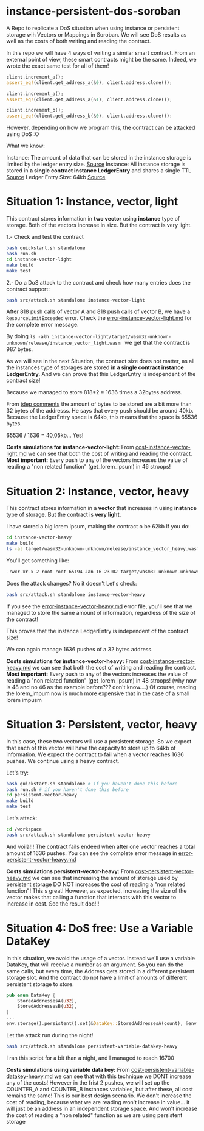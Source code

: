 # instance-persistent-dos-soroban
A Repo to replicate a DoS situation when using instance or persistent storage wih Vectors or Mappings in Soroban. We will see DoS results as well as the costs of both writing and reading the contract.

In this repo we will have 4 ways of writing a similar smart contract. From an external point of view, these smart contracts might be the same. Indeed, we wrote the exact same test for all of them!

```rust
client.increment_a();
assert_eq!(client.get_address_a(&0), client.address.clone());

client.increment_a();
assert_eq!(client.get_address_a(&1), client.address.clone());

client.increment_b();
assert_eq!(client.get_address_b(&0), client.address.clone());
```

However, depending on how we program this, the contract can be attacked using DoS :O

What we know:

Instance: The amount of data that can be stored in the instance storage is limited by the ledger entry size. [Source](https://docs.rs/soroban-sdk/latest/soroban_sdk/storage/struct.Storage.html#method.instance)
Instance: All instance storage is stored in **a single contract instance LedgerEntry** and shares a single TTL [Source](https://soroban.stellar.org/docs/soroban-internals/state-archival)
Ledger Entry Size: 64kb [Source](https://soroban.stellar.org/docs/soroban-internals/fees-and-metering#resource-limits)

# Situation 1: Instance, vector, light
This contract stores information in **two vector** using **instance** type of storage. Both of the vectors increase in size. But the contract is very light.

1.- Check and test the contract
```bash
bash quickstart.sh standalone
bash run.sh
cd instance-vector-light
make build
make test
```

2.- Do a DoS attack to the contract and check how many entries does the contract support:
```bash
bash src/attack.sh standalone instance-vector-light
```

After 818 push calls of vector A and 818 push calls of vector B, we have a `ResourceLimitExceeded` error.
Check the [error-instance-vector-light.md](error-instance-vector-light.md) for the complete error message.

By doing `ls -alh instance-vector-light/target/wasm32-unknown-unknown/release/instance_vector_light.wasm ` we get that the contract is 987 bytes.

As we will see in the next Situation, the contract size does not matter, as all the instances type of storages are stored **in a single contract instance LedgerEntry**. And we can prove that this LedgerEntry is independent of the contract size!

Because we managed to store 818*2 = 1636 times a 32bytes address. 

From [tdep comments](https://discord.com/channels/897514728459468821/966788672164855829/1197477008930766918) the amount of bytes to be stored are a bit more than 32 bytes of the addresss. He says that every push should be around 40kb. Because the LedgerEntry space is 64kb, this means that the space is 65536 bytes.

65536 / 1636 = 40,05kb... Yes!

**Costs simulations for instance-vector-light:** From [cost-instance-vector-light.md](cost-instance-vector-light.md) we can see that both the cost of writing and reading the contract.
**Most important:** Every push to any of the vectors increases the value of reading a "non related function" (get_lorem_ipsum) in 46 stroops!
 
# Situation 2: Instance, vector, heavy
This contract stores information in a **vector** that increases in using **instance** type of storage. But the contract is **very light**.

I have stored a big lorem ipsum, making the contract o be 62kb
If you do:
```bash
cd instance-vector-heavy
make build
ls -al target/wasm32-unknown-unknown/release/instance_vector_heavy.wasm 
```

You'll get something like:
```bash
-rwxr-xr-x 2 root root 65194 Jan 16 23:02 target/wasm32-unknown-unknown/release/instance_vector_heavy.wasm
```

Does the attack changes? No it doesn't
Let's check:

```bash
bash src/attack.sh standalone instance-vector-heavy

```
If you see the [error-instance-vector-heavy.md](error-instance-vector-heavy.md) error file, you'll see that we managed to store the same amount of information, regardless of the size of the contract!

This proves that the instance LedgerEntry is independent of the contract size!

We can again manage 1636 pushes of a 32 bytes address.


**Costs simulations for instance-vector-heavy:** From [cost-instance-vector-heavy.md](cost-instance-vector-heavy.md) we can see that both the cost of writing and reading the contract.
**Most important:** Every push to any of the vectors increases the value of reading a "non related function" (get_lorem_ipsum) in 48 stroops! (why now is 48 and no 46 as the example before??? don't know....)
Of course, reading the lorem_impum now is much more expensive that in the case of a small lorem impusm

# Situation 3: Persistent, vector, heavy

In this case, these two vectors will use a persistent storage. So we expect that each of this vector will have the capacity to store up to 64kb of information. We expect the contract to fail when a vector reaches 1636 pushes. We continue using a heavy contract.

Let's try:

```bash
bash quickstart.sh standalone # if you haven't done this before
bash run.sh # if you haven't done this before
cd persistent-vector-heavy
make build
make test

```

Let's attack:
```bash
cd /workspace
bash src/attack.sh standalone persistent-vector-heavy
```

And voilà!!! The contract fails endeed when after one vector reaches a total amount of 1636 pushes.
You can see the complete error message in [error-persistent-vector-heavy.md](error-persistent-vector-heavy.md)


**Costs simulations persistent-vector-heavy:** From [cost-persistent-vector-heavy.md](cost-persistent-vector-heavy.md) we can see that increasing the amount of storage used by persistent storage DO NOT increases the cost of reading a "non related function"! This s great!
However, as expected, increasing the size of the vector makes that calling a function that interacts with this vector to increase in cost. See the result doc!!!

# Situation 4: DoS free: Use a Variable DataKey
In this situation, we avoid the usage of a vector. Instead we'll use a variable DataKey, that will receive a number as an argument. So you can do the same calls, but every time, the Address gets stored in a different persistent storage slot. And the contract do not have a limit of amounts of different persistent storage to store.

```rust
pub enum DataKey {
    StoredAddressesA(u32),
    StoredAddressesB(u32),
}
...
env.storage().persistent().set(&DataKey::StoredAddressesA(count), &env.current_contract_address().clone());
```

Let the attack run during the night! 
```bash
bash src/attack.sh standalone persistent-variable-datakey-heavy
```

I ran this script for a bit than a night, and I managed to reach 16700 



**Costs simulations using variable data key:** From [cost-persistent-variable-datakey-heavy.md](cost-persistent-variable-datakey-heavy.md) we can see that with this technique we DONT increase any of the costs! However in the frist 2 pushes, we will set up the COUNTER_A and COUNTER_B instances variables, but after these, all cost remains the same! This is our best design scenario.
We don't increase the cost of reading, because what we are reading won't increase in value... it will just be an address in an independent storage space. And won't increase the cost of reading a "non related" function as we are using persistent storage